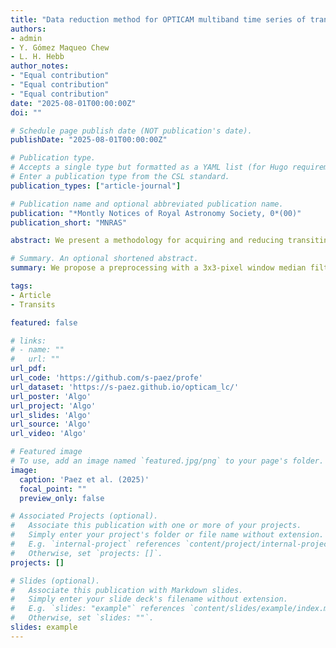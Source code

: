 ```yaml
---
title: "Data reduction method for OPTICAM multiband time series of transiting exoplanets"
authors:
- admin
- Y. Gómez Maqueo Chew
- L. H. Hebb
author_notes:
- "Equal contribution"
- "Equal contribution"
- "Equal contribution"
date: "2025-08-01T00:00:00Z"
doi: ""

# Schedule page publish date (NOT publication's date).
publishDate: "2025-08-01T00:00:00Z"

# Publication type.
# Accepts a single type but formatted as a YAML list (for Hugo requirements).
# Enter a publication type from the CSL standard.
publication_types: ["article-journal"]

# Publication name and optional abbreviated publication name.
publication: "*Montly Notices of Royal Astronomy Society, 0*(00)"
publication_short: "MNRAS"

abstract: We present a methodology for acquiring and reducing transiting exoplanet light curves obtained with San Pedro Mártir (SPM) 2.1m+OPTICAM, based on ~180h of observations acquired between 2023 and 2025. The OPTICAM sCMOS detectors generate significant hot pixels at exposures ≥ 10s, affecting both science and calibration frames. These hot pixels are not removed by standard dark subtraction because they vary unpredictably from frame to frame. We evaluate six pre-processing methods applied to science and calibration images using the transit of a TESS planet candidate observed in the g'r'i' filters. A median filter with a 3x3-pixel window minimizes the effect of hot pixels without affecting stellar signals. This proposed method best reduces dispersion and red noise in the light curves when stellar peak counts are close to the dark current level. The improvement is less significant when the stellar peak is several thousand counts above the dark current level. We fit a multiband transit model to the light curves, measuring photometric precision, correlated noise, and retrieved planetary parameters. Although we analyze the same dataset, we find that fitted parameters depend on the preprocessing method used. Posterior comparisons show that the median filter preprocessing best describes the data. We caution against combining light curves from different reductions, as it could introduce unquantifiable systematic errors; for example, the derived impact parameter varies by up to ~5.6σ. Finally, we introduce PROFE, a reduction pipeline that implements our proposed method, which incorporates AstroImageJ and Python scripts.

# Summary. An optional shortened abstract.
summary: We propose a preprocessing with a 3x3-pixel window median filter for the OPTICAM data of transiting exoplanet and introduce PROFE, a pipeline that implementa that preprocessing among other needed corrections and outputs.

tags:
- Article
- Transits

featured: false

# links:
# - name: ""
#   url: ""
url_pdf: 
url_code: 'https://github.com/s-paez/profe'
url_dataset: 'https://s-paez.github.io/opticam_lc/'
url_poster: 'Algo'
url_project: 'Algo'
url_slides: 'Algo'
url_source: 'Algo'
url_video: 'Algo'

# Featured image
# To use, add an image named `featured.jpg/png` to your page's folder. 
image:
  caption: 'Paez et al. (2025)'
  focal_point: ""
  preview_only: false

# Associated Projects (optional).
#   Associate this publication with one or more of your projects.
#   Simply enter your project's folder or file name without extension.
#   E.g. `internal-project` references `content/project/internal-project/index.md`.
#   Otherwise, set `projects: []`.
projects: []

# Slides (optional).
#   Associate this publication with Markdown slides.
#   Simply enter your slide deck's filename without extension.
#   E.g. `slides: "example"` references `content/slides/example/index.md`.
#   Otherwise, set `slides: ""`.
slides: example
---
```


